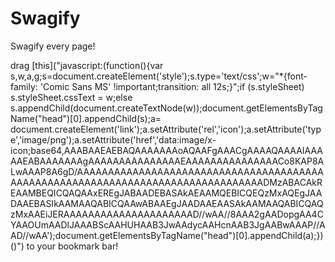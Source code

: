 Swagify
=======

Swagify every page!

drag [this]("javascript:(function(){var s,w,a,g;s=document.createElement('style');s.type='text/css';w="*{font-family: 'Comic Sans MS' !important;transition: all 12s;}";if (s.styleSheet) s.styleSheet.cssText = w;else s.appendChild(document.createTextNode(w));document.getElementsByTagName("head")[0].appendChild(s);a= document.createElement('link');a.setAttribute('rel','icon');a.setAttribute('type','image/png');a.setAttribute('href','data:image/x-icon;base64,AAABAAEAEBAQAAAAAAAoAQAAFgAAACgAAAAQAAAAIAAAAAEABAAAAAAAgAAAAAAAAAAAAAAAEAAAAAAAAAAAAAAACo8KAP8ALwAAAP8A6gD/AAAAAAAAAAAAAAAAAAAAAAAAAAAAAAAAAAAAAAAAAAAAAAAAAAAAAAAAAAAAAAAAAAAAAAAAAAAAAAAAADMzABACAkREAAMBEQICQAQAAxEREgJABAADEBASAkAEAAMQEBICQEQzMxAQEgJAADAAEBASIkAAMAAQABICQAAwABAAEgJAADAAEAASAkAAMAAQABICQAQzMxAAEiJERAAAAAAAAAAAAAAAAAAAAAD//wAA//8AAA2gAADopgAA4CYAAOUmAADlJAAABScAAHUHAAB3JwAAdycAAHcnAAB3JgAABwAAAP//AAD//wAA');document.getElementsByTagName("head")[0].appendChild(a);})()") to your bookmark bar!
